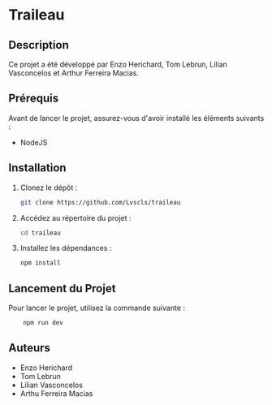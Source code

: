 # Traileau

## Description
Ce projet a été développé par Enzo Herichard, Tom Lebrun, Lilian Vasconcelos et Arthur Ferreira Macias.

## Prérequis
Avant de lancer le projet, assurez-vous d'avoir installé les éléments suivants :
- NodeJS

## Installation
1. Clonez le dépôt :
   ```bash
   git clone https://github.com/Lvscls/traileau
   ```
2. Accédez au répertoire du projet :
   ```bash
   cd traileau
   ```
3. Installez les dépendances :
   ```bash
   npm install
   ```

## Lancement du Projet
Pour lancer le projet, utilisez la commande suivante :
```bash
    npm run dev
```


## Auteurs
- Enzo Herichard
- Tom Lebrun
- Lilian Vasconcelos
- Arthu Ferreira Macias


